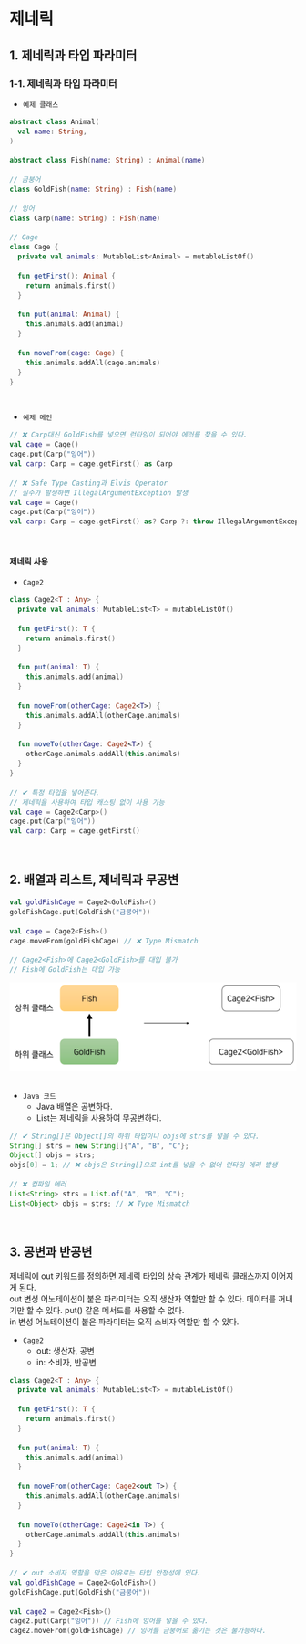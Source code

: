 # 제네릭

## 1. 제네릭과 타입 파라미터

### 1-1. 제네릭과 타입 파라미터

 - `예제 클래스`
```kotlin
abstract class Animal(
  val name: String,
)

abstract class Fish(name: String) : Animal(name)

// 금붕어
class GoldFish(name: String) : Fish(name)

// 잉어
class Carp(name: String) : Fish(name)

// Cage
class Cage {
  private val animals: MutableList<Animal> = mutableListOf()

  fun getFirst(): Animal {
    return animals.first()
  }

  fun put(animal: Animal) {
    this.animals.add(animal)
  }

  fun moveFrom(cage: Cage) {
    this.animals.addAll(cage.animals)
  }
}
```
<br/>

 - `예제 메인`
```kotlin
// ❌ Carp대신 GoldFish를 넣으면 런타임이 되어야 에러를 찾을 수 있다.
val cage = Cage()
cage.put(Carp("잉어"))
val carp: Carp = cage.getFirst() as Carp

// ❌ Safe Type Casting과 Elvis Operator
// 실수가 발생하면 IllegalArgumentException 발생
val cage = Cage()
cage.put(Carp("잉어"))
val carp: Carp = cage.getFirst() as? Carp ?: throw IllegalArgumentException()
```
<br/>

#### 제네릭 사용

 - `Cage2`
```kotlin
class Cage2<T : Any> {
  private val animals: MutableList<T> = mutableListOf()

  fun getFirst(): T {
    return animals.first()
  }

  fun put(animal: T) {
    this.animals.add(animal)
  }

  fun moveFrom(otherCage: Cage2<T>) {
    this.animals.addAll(otherCage.animals)
  }

  fun moveTo(otherCage: Cage2<T>) {
    otherCage.animals.addAll(this.animals)
  }
}

// ✔ 특정 타입을 넣어준다.
// 제네릭을 사용하여 타입 캐스팅 없이 사용 가능
val cage = Cage2<Carp>()
cage.put(Carp("잉어"))
val carp: Carp = cage.getFirst()
```
<br/>

## 2. 배열과 리스트, 제네릭과 무공변

```kotlin
val goldFishCage = Cage2<GoldFish>()
goldFishCage.put(GoldFish("금붕어"))

val cage = Cage2<Fish>()
cage.moveFrom(goldFishCage) // ❌ Type Mismatch

// Cage2<Fish>에 Cage2<GoldFish>를 대입 불가
// Fish에 GoldFish는 대입 가능
```

<div align="center">
    <img src="./images/무공변.PNG">
</div>
<br/>

 - `Java 코드`
    - Java 배열은 공변하다.
    - List는 제네릭을 사용하여 무공변하다.
```java
// ✔ String[]은 Object[]의 하위 타입이니 objs에 strs를 넣을 수 있다.
String[] strs = new String[]{"A", "B", "C"};
Object[] objs = strs;
objs[0] = 1; // ❌ objs은 String[]으로 int를 넣을 수 없어 런타임 에러 발생

// ❌ 컴파일 에러
List<String> strs = List.of("A", "B", "C");
List<Object> objs = strs; // ❌ Type Mismatch
```
<br/>

## 3. 공변과 반공변

제네릭에 out 키워드를 정의하면 제네릭 타입의 상속 관계가 제네릭 클래스까지 이어지게 된다.  
out 변성 어노테이션이 붙은 파라미터는 오직 생산자 역할만 할 수 있다. 데이터를 꺼내기만 할 수 있다. put() 같은 메서드를 사용할 수 없다.  
in 변성 어노테이션이 붙은 파라미터는 오직 소비자 역할만 할 수 있다.  

 - `Cage2`
    - out: 생산자, 공변
    - in: 소비자, 반공변
```kotlin
class Cage2<T : Any> {
  private val animals: MutableList<T> = mutableListOf()

  fun getFirst(): T {
    return animals.first()
  }

  fun put(animal: T) {
    this.animals.add(animal)
  }

  fun moveFrom(otherCage: Cage2<out T>) {
    this.animals.addAll(otherCage.animals)
  }

  fun moveTo(otherCage: Cage2<in T>) {
    otherCage.animals.addAll(this.animals)
  }
}

// ✔ out 소비자 역할을 막은 이유로는 타입 안정성에 있다.
val goldFishCage = Cage2<GoldFish>()
goldFishCage.put(GoldFish("금붕어"))

val cage2 = Cage2<Fish>()
cage2.put(Carp("잉어")) // Fish에 잉어를 넣을 수 있다.
cage2.moveFrom(goldFishCage) // 잉어를 금붕어로 옮기는 것은 불가능하다.
```

